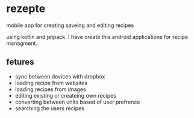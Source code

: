 # rezepte
mobile app for creating saveing and editing recipes

using kotlin and jetpack. I have create this android applications for recipe managment. 

## fetures
 - sync between devices with dropbox
 - loading recipe from websites
 - loading recipes from images
 - editing existing or createing own recipes
 - converting between units based of user prefrence
 - searching the users recipes


